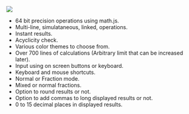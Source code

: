 ![](https://i.imgur.com/dsV59BV.jpg)

- 64 bit precision operations using math.js.
- Multi-line, simulataneous, linked, operations.
- Instant results.
- Acyclicity check.
- Various color themes to choose from.
- Over 700 lines of calculations (Arbitrary limit that can be increased later).
- Input using on screen buttons or keyboard.
- Keyboard and mouse shortcuts.
- Normal or Fraction mode.
- Mixed or normal fractions.
- Option to round results or not.
- Option to add commas to long displayed results or not.
- 0 to 15 decimal places in displayed results.
